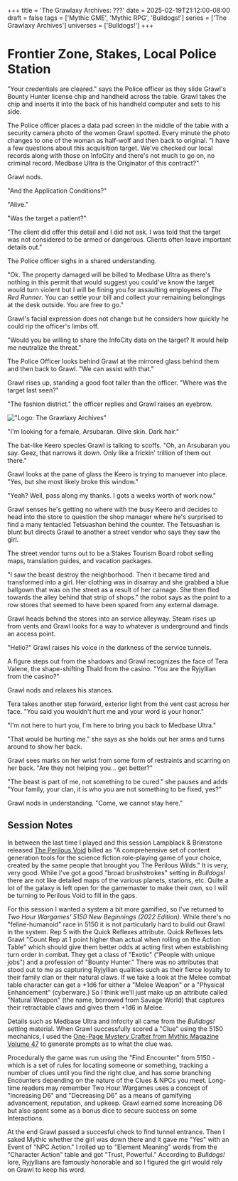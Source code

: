 +++
title = 'The Grawlaxy Archives: ???'
date = 2025-02-19T21:12:00-08:00
draft = false
tags = ['Mythic GME', 'Mythic RPG', 'Bulldogs!']
series = ['The Grawlaxy Archives']
universes = ['Bulldogs!']
+++

# Frontier Zone, Stakes, Local Police Station

"Your credentials are cleared." says the Police officer as they slide Grawl's Bounty Hunter license chip and handheld across the table. Grawl takes the chip and inserts it into the back of his handheld computer and sets to his side.

The Police officer places a data pad screen in the middle of the table with a security camera photo of the women Grawl spotted. Every minute the photo changes to one of the woman as half-wolf and then back to original. "I have a few questions about this acquisition target. We've checked our local records along with those on InfoCity and there's not much to go on, no criminal record. Medbase Ultra is the Originator of this contract?"

Grawl nods.

"And the Application Conditions?"

"Alive."

"Was the target a patient?"

"The client did offer this detail and I did not ask. I was told that the target was not considered to be armed or dangerous. Clients often leave important details out."

The Police officer sighs in a shared understanding.

"Ok. The property damaged will be billed to Medbase Ultra as there's nothing in this permit that would suggest you could've know the target would turn violent but I will be fining you for assaulting employees of _The Red Runner_. You can settle your bill and collect your remaining belongings at the desk outside. You are free to go."

Grawl's facial expression does not change but he considers how quickly he could rip the officer's limbs off.

"Would you be willing to share the InfoCity data on the target? It would help me neutralize the threat."

The Police Officer looks behind Grawl at the mirrored glass behind them and then back to Grawl. "We can assist with that."

Grawl rises up, standing a good foot taller than the officer. "Where was the target last seen?"

"The fashion district." the officer replies and Grawl raises an eyebrow.

!["Logo: The Grawlaxy Archives"](/images/grawl-title.png)

"I'm looking for a female, Arsubaran. Olive skin. Dark hair."

The bat-like Keero species Grawl is talking to scoffs. "Oh, an Arsubaran you say. Geez, that narrows it down. Only like a frickin' trillion of them out there."

Grawl looks at the pane of glass the Keero is trying to manuever into place. "Yes, but she most likely broke this window."

"Yeah? Well, pass along my thanks. I gots a weeks worth of work now."

Grawl senses he's getting no where with the busy Keero and decides to head into the store to question the shop manager where he's surprised to find a many tentacled Tetsuashan behind the counter. The Tetsuashan is blunt but directs Grawl to another a street vendor who says they saw the girl.

The street vendor turns out to be a Stakes Tourism Board robot selling maps, translation guides, and vacation packages.

"I saw the beast destroy the neighborhood. Then it became tired and transformed into a girl. Her clothing was in disarray and she grabbed a blue ballgown that was on the street as a result of her carnage. She then fled towards the alley behind that strip of shops." the robot says as the point to a row stores that seemed to have been spared from any external damage.

Grawl heads behind the stores into an service alleyway. Steam rises up from vents and Grawl looks for a way to whatever is underground and finds an access point.

"Hello?" Grawl raises his voice in the darkness of the service tunnels.

A figure steps out from the shadows and Grawl recognizes the face of Tera Valene, the shape-shifting Thald from the casino. "You are the Ryjyllian from the casino?"

Grawl nods and relaxes his stances.

Tera takes another step forward, exterior light from the vent cast across her face. "You said you wouldn't hurt me and your word is your honor."

"I'm not here to hurt you, I'm here to bring you back to Medbase Ultra."

"That would be hurting me." she says as she holds out her arms and turns around to show her back.

Grawl sees marks on her wrist from some form of restraints and scarring on her back. "Are they not helping you... get better?"

"The beast is part of me, not something to be cured." she pauses and adds "Your family, your clan, it is who you are not something to be fixed, yes?"

Grawl nods in understanding. "Come, we cannot stay here."

## Session Notes

In between the last time I played and this session Lampblack & Brimstone released [The Perilous Void][1] billed as "A comprehensive set of content generation tools for the science fiction role-playing game of your choice, created by the same people that brought you The Perilous Wilds." It is very, very good. While I've got a good "broad brushstrokes" setting in _Bulldogs!_ there are not like detailed maps of the various planets, stations, etc. Quite a lot of the galaxy is left open for the gamemaster to make their own, so I will be turning to Perilous Void to fill in the gaps.

For this session I wanted a system a bit more gamified, so I've returned to _Two Hour Wargames' 5150 New Beginnings (2022 Edition)_. While there's no "feline-humanoid" race in 5150 it is not particularly hard to build out Grawl in the system. Rep 5 with the Quick Reflexes attribute. Quick Reflexes lets Grawl "Count Rep at 1 point higher than actual when rolling on the Action Table" which should give them better odds at acting first when establishing turn order in combat. They get a class of "Exotic" ("People with unique jobs") and a profession of "Bounty Hunter." There was no attributes that stood out to me as capturing Ryjyllian qualities such as their fierce loyalty to their family clan or their natural claws. If we take a look at the Melee combat table character can get a +1d6 for either a "Melee Weapon" or a "Physical Enhancement" (cyberware.) So I think we'll just make up an attribute called "Natural Weapon" (the name, borrowed from Savage World) that captures their retractable claws and gives them +1d6 in Melee.

Details such as Medbase Ultra and Infocity all came from the _Bulldogs!_ setting material. When Grawl successfully scored a "Clue" using the 5150 mechanics, I used the [One-Page Mystery Crafter from Mythic Magazine Volume 47][2] to generate prompts as to what the clue was.

Procedurally the game was run using the "Find Encounter" from 5150 - which is a set of rules for locating someone or something, tracking a number of clues until you find the right clue, and has some branching Encounters depending on the nature of the Clues & NPCs you meet. Long-time readers may remember Two Hour Wargames uses a concept of "Increasing D6" and "Decreasing D6" as a means of gamifying advancement, reputation, and upkeep. Grawl earned some Increasing D6 but also spent some as a bonus dice to secure success on some Interactions.

At the end Grawl passed a succesful check to find tunnel entrance. Then I saked Mythic whether the girl was down there and it gave me "Yes" with an Event of "NPC Action." I rolled up to "Element Meaning" words from the "Character Action" table and got "Trust, Powerful." According to _Bulldogs!_ lore, Ryjyllians are famously honorable and so I figured the girl would rely on Grawl to keep his word.

[1]: https://lampblack-brimstone.itch.io/the-perilous-void
[2]: https://www.drivethrurpg.com/en/product/500972/mythic-magazine-volume-47